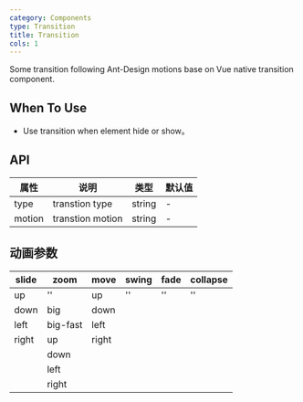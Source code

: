 ```yaml
---
category: Components
type: Transition
title: Transition
cols: 1
---
```


Some transition following Ant-Design motions base on Vue native transition component.

## When To Use

- Use transition when element hide or show。

## API

| 属性        | 说明           | 类型               | 默认值       |
|------------|----------------|-------------------|-------------|
| type    | transtion type | string |  - |
| motion | transtion motion | string |  - |

## 动画参数

| slide        | zoom        | move        | swing        |fade        |collapse        |
|--------------|-------------|--------------|--------------|--------------|--------------|
| up           | ''        | up           | ''        | ''        |''        |
| down         | big         | down           |           |           |           |      
| left         | big-fast    | left           |           |           |            |      
| right        | up          | right           |           |           |            |       
|             | down          |              |           |           |             |     
|             | left          |              |           |           |             |      
|             | right          |              |           |           |            |       
